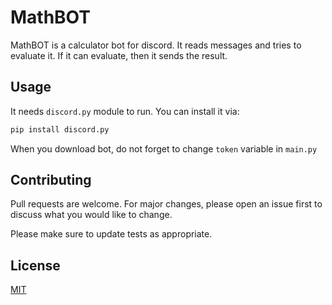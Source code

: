 # MathBOT

MathBOT is a calculator bot for discord. It reads messages and tries to evaluate it. If it can evaluate, then it sends the result.


## Usage

It needs `discord.py` module to run. You can install it via:

```bash
pip install discord.py
```

When you download bot, do not forget to change `token` variable in `main.py`


## Contributing
Pull requests are welcome. For major changes, please open an issue first to discuss what you would like to change.

Please make sure to update tests as appropriate.

## License
[MIT](https://choosealicense.com/licenses/mit/)
